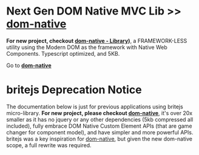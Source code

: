 # Next Gen DOM Native MVC Lib >> [dom-native](https://github.com/dom-native/dom-native)

**For new project, checkout [dom-native -  Library](https://github.com/dom-native/dom-native))**, a FRAMEWORK-LESS utility using the Modern DOM as the framework with Native Web Components. Typescript optimized, and 5KB. 

Go to **[dom-native](https://github.com/dom-native/dom-native)**


# britejs Deprecation Notice

The documentation below is just for previous applications using britejs micro-library. **For new project, please checkout [dom-native](https://github.com/dom-native/dom-native)**, it's over 20x smaller as it has no jquery or any other dependencies (5kb compressed all included), fully embrace DOM Native Custom Element APIs (that are game changer for component model), and have simpler and more powerful APIs. britejs was a key inspiration for [dom-native](https://github.com/dom-native/dom-native), but given the new dom-native scope, a full rewrite was required. 


